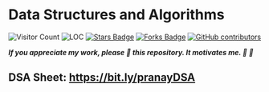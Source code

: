 # Data Structures and Algorithms

![Visitor Count](https://visitor-badge.laobi.icu/badge?page_id=thepranaygupta.Data-Structures-and-Algorithms)
<img src="https://sloc.xyz/github/thepranaygupta/Data-Structures-and-Algorithms" alt="LOC"/>
<a href="https://github.com/thepranaygupta/Data-Structures-and-Algorithms/stargazers"><img src="https://img.shields.io/github/stars/thepranaygupta/Data-Structures-and-Algorithms" alt="Stars Badge"/></a>
<a href="https://github.com/thepranaygupta/Data-Structures-and-Algorithms/network/members"><img src="https://img.shields.io/github/forks/thepranaygupta/Data-Structures-and-Algorithms" alt="Forks Badge"/></a>
<a href="https://github.com/thepranaygupta/Data-Structures-and-Algorithms/graphs/contributors"><img alt="GitHub contributors" src="https://img.shields.io/github/contributors/thepranaygupta/Data-Structures-and-Algorithms?color=2b9348"></a>

**_If you appreciate my work, please 🌟 this repository. It motivates me. :rocket: :rocket:_**

## DSA Sheet: https://bit.ly/pranayDSA
